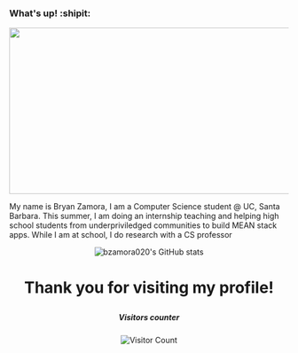 ### What's up! :shipit:

 <div align="center">
 
<img src="https://img.wattpad.com/667b3150cb4ac2c1f0167a6ed679c97bb6c3b5ce/68747470733a2f2f73332e616d617a6f6e6177732e636f6d2f776174747061642d6d656469612d736572766963652f53746f7279496d6167652f46794844713033496258545544673d3d2d3931363534363435382e313632303761653839616663353733333431343932363134343630392e676966" width="600" height="300">

</div>

 
<p> My name is Bryan Zamora, I am a Computer Science student @ UC, Santa Barbara. This summer, I am doing an internship teaching and helping high school students from underpriviledged communities to build MEAN stack apps. While I am at school, I do research with a CS professor</p>

 <div align="center">


![bzamora020's GitHub stats](https://github-readme-stats.vercel.app/api?username=bzamora020&show_icons=true&theme=monokai&count_private=true&include_all_commits=true&border_color=#cc215f)
 
</div>
 
<h1 align="center">
 
Thank you for visiting my profile!
 </h1>
 
 <h5 align="center">
 Visitors counter
 </h5>
 
 <div align="center">
 
![Visitor Count](https://profile-counter.glitch.me/{bzamora020}/count.svg)
 
</div>




 
<!--
**bzamora020/bzamora020** is a ✨ _special_ ✨ repository because its `README.md` (this file) appears on your GitHub profile.

Here are some ideas to get you started:

- 🔭 I’m currently working on ...
- 🌱 I’m currently learning ...
- 👯 I’m looking to collaborate on ...
- 🤔 I’m looking for help with ...
- 💬 Ask me about ...
- 📫 How to reach me: ...
- 😄 Pronouns: ...
- ⚡ Fun fact: ...
-->
